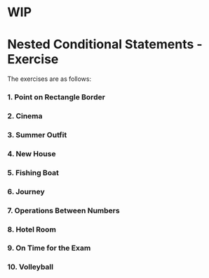 # WIP

# Nested Conditional Statements - Exercise

The exercises are as follows:

### 1. Point on Rectangle Border
> 

### 2. Cinema
> 

### 3. Summer Outfit
> 

### 4. New House
> 

### 5. Fishing Boat
> 

### 6. Journey
> 

### 7. Operations Between Numbers
> 

### 8. Hotel Room
> 

### 9. On Time for the Exam
> 

### 10. Volleyball
> 
